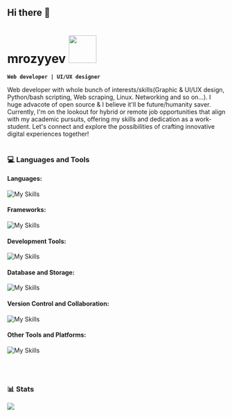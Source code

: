 ## Hi there 👋
#  mrozyyev <img height="64px" src="https://media.tenor.com/dHk-LfzHrtwAAAAi/linux-computer.gif"/>
**`Web developer | UI/UX designer`**

Web developer with whole bunch of interests/skills(Graphic & UI/UX design, Python/bash scripting, Web scraping, Linux. Networking and so on...). I huge advacote of open source & I believe it'll be future/humanity saver.   
 Currently, I'm on the lookout for hybrid or remote job opportunities that align with my academic pursuits, offering my skills and dedication as a work-student. Let's connect and explore the possibilities of crafting innovative digital experiences together! 
#

### :computer: Languages and Tools

#### Languages:
![My Skills](https://skillicons.dev/icons?i=html,css,js,ts,python)

#### Frameworks:
![My Skills](https://skillicons.dev/icons?i=astro,tailwind,react,nextjs,alpinejs,svelte,bootstrap,)

#### Development Tools:
![My Skills](https://skillicons.dev/icons?i=linux,figma,vscode,postman,bash,powershell,)

#### Database and Storage:
![My Skills](https://skillicons.dev/icons?i=sqlite,mysql,directus)

#### Version Control and Collaboration:
![My Skills](https://skillicons.dev/icons?i=gitlab,github,git)

#### Other Tools and Platforms:
![My Skills](https://skillicons.dev/icons?i=docker,nginx,wordpress)

<br />

#

### :bar_chart: Stats

<img src="https://github-readme-stats.vercel.app/api?username=mrozyyev&show_icons=true&theme=tokyonight"/>
